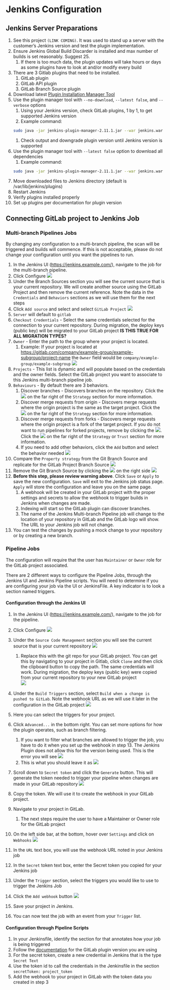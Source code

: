 # Jenkins Configuration

## Jenkins Server Preparations

1. See this project `(LINK COMING)`. It was used to stand up a server with the customer’s Jenkins version and test the plugin implementation.
1. Ensure Jenkins Global Build Discarder is installed and max number of builds is set reasonably. Suggest 25.
    1. If there is too much data, the plugin updates will take hours or days as some plugins have to look at and/or modify every build
1. There are 3 Gitlab plugins that need to be installed.
    1. GitLab plugin
    1. GitLab API plugin
    1. GitLab Branch Source plugin
1. Download latest [Plugin Installation Manager Tool](https://github.com/jenkinsci/plugin-installation-manager-tool)
1. Use the plugin manager tool with `--no-download`, `--latest false`, and `--verbose` options
    1. Using your Jenkins version, check GitLab plugins, 1 by 1, to get supported Jenkins version
      1. Example command: 
      ```bash
      sudo java -jar jenkins-plugin-manager-2.11.1.jar --war jenkins.war --plugins gitlab-plugin:1.5.26 --no-download --latest false --verbose
      ```
      1. Check output and downgrade plugin version until Jenkins version is supported
1. Use the plugin manager tool with `--latest false` option to download all dependencies
    1. Example command: 
    ```bash
    sudo java -jar jenkins-plugin-manager-2.11.1.jar --war jenkins.war --plugins gitlab-plugin:1.5.26 gitlab-api:1.0.6 gitlab-branch-source:1.5.9 --latest false --list
    ```
1. Move downloaded files to Jenkins directory (default is /var/lib/jenkins/plugins)
1. Restart Jenkins
1. Verify plugins installed properly
1. Set up plugins per documentation for plugin version

## Connecting GitLab project to Jenkins Job

### Multi-branch Pipelines Jobs

By changing any configuration to a multi-branch pipeline, the scan will be triggered and builds will commence. If this is not acceptable, please do not change your configuration until you want the pipelines to run.

1. In the Jenkins UI (https://jenkins.example.com/), navigate to the job for the multi-branch pipeline.
1. Click Configure <img src="./img/jenkins-configure.png" alt-text="Configure">
1. Under the Branch Sources section you will see the current source that is your current repository. We will create another source using the GitLab Project and then remove the current reference. Note the data in the `Credentials` and `Behaviors` sections as we will use them for the next steps
1. Click `Add source` and select and select `GitLab Project` <img src="./img/jenkins-addsource.png" alt-text="Add source">
1. `Server` will default to `gitlab`
1. `Checkout Credentials` - Select the same credentials selected for the connection to your current repository. During migration, the deploy keys (public key) will be migrated to your GitLab project **IS THIS TRUE FOR ALL MIGRATION TYPES?**
1. `Owner` - Enter the path to the group where your project is located.
    1. Example: If your project is located at https://gitlab.com/company/example-group/example-subgroup/project-name the `Owner` field would be `company/example-group/example-subgroup` <img src="./img/jenkins-ownerexample.png">
1. `Projects` - This list is dynamic and will populate based on the credentials and the owner fields. Select the GitLab project you want to associate to this Jenkins multi-branch pipeline job.
1. `Behaviours` - By default there are 3 behaviors.
    1. Discover branches - Discovers branches on the repository. Click the <img src="./img/jenkins-bluequestionmark.png" alt-text="Blue question mark"> on the far right of the `Strategy` section for more information.
    1. Discover merge requests from origin - Discovers merge requests where the origin project is the same as the target project. Click the <img src="./img/jenkins-bluequestionmark.png" alt-text="Blue question mark"> on the far right of the `Strategy` section for more information.
    1. Discover merge requests from forks - Discovers merge requests where the origin project is a fork of the target project. If you do not want to run pipelines for forked projects, remove by clicking the <img src="./img/jenkins-redx.png" alt-text="Red x">. Click the <img src="./img/jenkins-bluequestionmark.png" alt-text="Blue question mark"> on the far right of the `Strategy` or `Trust` section for more information.
    1. If you need to add other behaviors, click the `Add` button and select the behavior needed <img src="./img/jenkins-add.png" alt-text="Add">
1. Compare the `Property strategy` from the Git Branch Source and replicate for the GitLab Project Branch Source <img src="./img/jenkins-propertystrategy.png" alt-text="Property strategy">
1. Remove the Git Branch Source by clicking the <img src="./img/jenkins-redx.png" alt-text="Red x"> on the right side <img src="./img/jenkins-branchsources.png" alt-text="Branch sources">
1. **Before this step, please review warning above**. Click `Save` or `Apply` to save the new configuration. `Save` will exit to the Jenkins job status page. `Apply` will store the configuration and leave you on the same page.
    1. A webhook will be created in your GitLab project with the proper settings and secrets to allow the webhook to trigger builds in Jenkins when changes are made.
    1. Indexing will start so the GitLab plugin can discover branches.
    1. The name of the Jenkins Multi-branch Pipeline job will change to the location of your repository in GitLab and the GitLab logo will show. The URL to your Jenkins job will not change.
1. You can test the changes by pushing a mock change to your repository or by creating a new branch.

### Pipeline Jobs

The configuration will require that the user has `Maintainer` or `Owner` role for the GitLab project associated.

There are 2 different ways to configure the Pipeline Jobs, through the Jenkins UI and Jenkins Pipeline scripts. You will need to determine if you are configuring your job via the UI or JenkinsFile. A key indicator is to look a section named triggers.

#### Configuration through the Jenkins UI

1. In the Jenkins UI (https://jenkins.example.com/), navigate to the job for the pipeline.
1. Click Configure <img src="./img/jenkins-configure.png" alt-text="Configure">
1. Under the `Source Code Management` section you will see the current source that is your current repository <img src="./img/jenkins-sourcecodemanagement.png" alt-text="Source Code Management">

    1. Replace this with the git repo for your GitLab project. You can get this by navigating to your project in Gitlab, click `Clone` and then click the clipboard button to copy the path. The same credentials will work. During migration, the deploy keys (public key) were copied from your current repository to your new GitLab project <br/> <img src="./img/gitlab-clone.png" alt-text="Clone">

1. Under the `Build Triggers` section, select `Build when a change is pushed to GitLab`. Note the webhook URL as we will use it later in the configuration in the GitLab project <img src="./img/jenkins-buildtriggers.png" alt-text="Build Triggers">
1. Here you can select the triggers for your project.
1. Click `Advanced...` in the bottom right. You can set more options for how the plugin operates, such as branch filtering.
    1. If you want to filter what branches are allowed to trigger the job, you have to do it when you set up the webhook in step 13. The Jenkins Plugin does not allow this for the version being used. This is the error you will see <img src="./img/jenkins-filterbrancherror.png" alt-text="Filter Branch Error">
    1. This is what you should leave it as <img src="./img/jenkins-allowedbranches.png" alt-text="Allowed Branches">
1. Scroll down to `Secret token` and click the `Generate` button. This will generate the token needed to trigger your pipeline when changes are made in your GitLab repository <img src="./img/jenkins-secrettoken.png" alt-text="Secret Token">
1. Copy the token. We will use it to create the webhook in your GitLab project.
1. Navigate to your project in GitLab.
    1. The next steps require the user to have a Maintainer or Owner role for the GitLab project
1. On the left side bar, at the bottom, hover over `Settings` and click on `Webhooks` <img src="./img/gitlab-webhooks.png" alt-text="Webhooks">
1. In the `URL` text box, you will use the webhook URL noted in your Jenkins job
1. In the `Secret` token text box, enter the Secret token you copied for your Jenkins job
1. Under the `Trigger` section, select the triggers you would like to use to trigger the Jenkins Job
1. Click the `Add webhook` button <img src="./img/gitlab-addwebhook.png" alt-text="Add Webhook">
1. Save your project in Jenkins.
1. You can now test the job with an event from your `Trigger` list. 

#### Configuration through Pipeline Scripts

1. In your Jenkinsfile, identify the section for that annotates how your job is being triggered
1. Follow the [documentation](https://github.com/jenkinsci/gitlab-plugin/tree/gitlab-plugin-1.5.19) for the GitLab plugin version you are using
1. For the secret token, create a new credential in Jenkins that is the type `Secret Text`
1. Use the token id to call the credentials in the Jenkinsfile in the section `secretToken: project_token`
1. Add the webhook to your project in GitLab with the token data you created in step 3